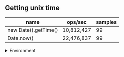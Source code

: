 ## Getting unix time

|name|ops/sec|samples|
|-|-|-|
|new Date().getTime()|10,812,427|99|
|Date.now()|22,476,837|99|


<details>
<summary>Environment</summary>

* __Machine:__ linux x64 | 4 vCPUs | 7.6GB Mem
* __Run:__ Wed Nov 08 2023 00:14:57 GMT+0000 (Coordinated Universal Time)
</details>

<!--
{"environment":{"platform":"linux","arch":"x64","cpus":4,"totalMemory":7.6085662841796875},"benchmarks":[{"name":"new Date().getTime()","opsSec":10812426.979461148,"samples":6},{"name":"Date.now()","opsSec":22476836.564173836,"samples":5}]}-->
